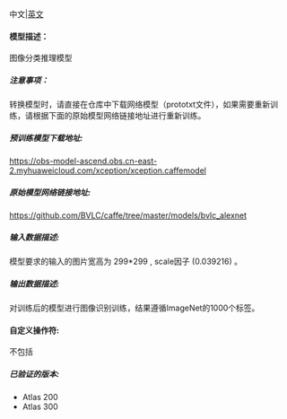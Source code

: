 中文|[英文](README.md)
#### 模型描述：

图像分类推理模型

##### 注意事项：
转换模型时，请直接在仓库中下载网络模型（prototxt文件），如果需要重新训练，请根据下面的原始模型网络链接地址进行重新训练。

##### 预训练模型下载地址:
https://obs-model-ascend.obs.cn-east-2.myhuaweicloud.com/xception/xception.caffemodel

##### 原始模型网络链接地址:
https://github.com/BVLC/caffe/tree/master/models/bvlc_alexnet

##### 输入数据描述:

模型要求的输入的图片宽高为 299\*299 , scale因子 (0.039216) 。

##### 输出数据描述:

对训练后的模型进行图像识别训练，结果遵循ImageNet的1000个标签。

#### 自定义操作符:
不包括

##### 已验证的版本:
- Atlas 200
- Atlas 300

